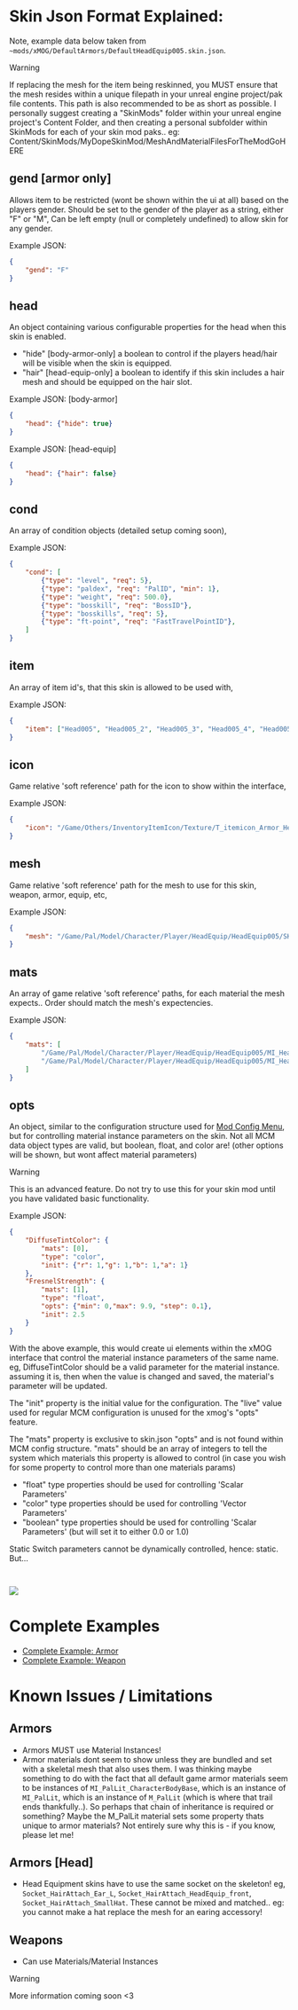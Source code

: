 # Skin Json Format Explained:
Note, example data below taken from `~mods/xMOG/DefaultArmors/DefaultHeadEquip005.skin.json`.


>[!WARNING]  
>If replacing the mesh for the item being reskinned, you MUST ensure that the mesh resides within a unique filepath in your unreal engine project/pak file contents. This path is also recommended to be as short as possible. I personally suggest creating a "SkinMods" folder within your unreal engine project's Content Folder, and then creating a personal subfolder within SkinMods for each of your skin mod paks.. eg: Content/SkinMods/MyDopeSkinMod/MeshAndMaterialFilesForTheModGoHERE



## gend [armor only]
Allows item to be restricted (wont be shown within the ui at all) based on the players gender.
Should be set to the gender of the player as a string, either "F" or "M", Can be left empty (null or completely undefined) to allow skin for any gender.


Example JSON: 
```json
{
    "gend": "F"
}
```

## head 
An object containing various configurable properties for the head when this skin is enabled. 
- "hide" [body-armor-only] a boolean to control if the players head/hair will be visible when the skin is equipped.
- "hair" [head-equip-only] a boolean to identify if this skin includes a hair mesh and should be equipped on the hair slot.

Example JSON: [body-armor]
```json
{
    "head": {"hide": true}
}
```

Example JSON: [head-equip]
```json
{
    "head": {"hair": false}
}
```

## cond
An array of condition objects (detailed setup coming soon),

Example JSON: 
```json
{
    "cond": [
        {"type": "level", "req": 5},
        {"type": "paldex", "req": "PalID", "min": 1},
        {"type": "weight", "req": 500.0},
        {"type": "bosskill", "req": "BossID"},
        {"type": "bosskills", "req": 5},
        {"type": "ft-point", "req": "FastTravelPointID"},
    ]
}
```

## item
An array of item id's, that this skin is allowed to be used with,

Example JSON: 
```json
{
    "item": ["Head005", "Head005_2", "Head005_3", "Head005_4", "Head005_5"]
}
```

## icon
Game relative 'soft reference' path for the icon to show within the interface,

Example JSON: 
```json
{
    "icon": "/Game/Others/InventoryItemIcon/Texture/T_itemicon_Armor_Head005.T_itemicon_Armor_Head005"
}
```


## mesh
Game relative 'soft reference' path for the mesh to use for this skin, weapon, armor, equip, etc,

Example JSON: 
```json
{
    "mesh": "/Game/Pal/Model/Character/Player/HeadEquip/HeadEquip005/SK_HeadEquip005.SK_HeadEquip005"
}
```


## mats
An array of game relative 'soft reference' paths, for each material the mesh expects.. Order should match the mesh's expectencies.

Example JSON: 
```json
{
    "mats": [
        "/Game/Pal/Model/Character/Player/HeadEquip/HeadEquip005/MI_HeadEquip005_Hair.MI_HeadEquip005_Hair",
        "/Game/Pal/Model/Character/Player/HeadEquip/HeadEquip005/MI_HeadEquip005.MI_HeadEquip005"
    ]
}
```


## opts
An object, similar to the configuration structure used for [Mod Config Menu](../mcm/mcm-structure.md), but for controlling material instance parameters on the skin. Not all MCM data object types are valid, but boolean, float, and color are! (other options will be shown, but wont affect material parameters)

>[!WARNING]
>This is an advanced feature. Do not try to use this for your skin mod until you have validated basic functionality. 

Example JSON: 
```json
{
    "DiffuseTintColor": {
        "mats": [0],
        "type": "color",
        "init": {"r": 1,"g": 1,"b": 1,"a": 1}
    },
    "FresnelStrength": {
        "mats": [1],
        "type": "float",
        "opts": {"min": 0,"max": 9.9, "step": 0.1},
        "init": 2.5
    }
}
```

With the above example, this would create ui elements within the xMOG interface that control the material instance parameters of the same name. eg, DiffuseTintColor should be a valid parameter for the material instance. assuming it is, then when the value is changed and saved, the material's parameter will be updated. 

The "init" property is the initial value for the configuration. The "live" value used for regular MCM configuration is unused for the xmog's "opts" feature. 

The "mats" property is exclusive to skin.json "opts" and is not found within MCM config structure. "mats" should be an array of integers to tell the system which materials this property is allowed to control (in case you wish for some property to control more than one materials params)

- "float" type properties should be used for controlling 'Scalar Parameters'
- "color" type properties should be used for controlling 'Vector Parameters'
- "boolean" type properties should be used for controlling 'Scalar Parameters' (but will set it to either 0.0 or 1.0)

Static Switch parameters cannot be dynamically controlled, hence: static. But...

<img src="https://raw.githubusercontent.com/dekita/palworld-modconfig-devhelp/main/images/scalar-switch.png" style="margin-top: 28px;">


# Complete Examples 
- [Complete Example: Armor](/guides/xmog/xmog-example-armor.json)
- [Complete Example: Weapon](/guides/xmog/xmog-example-weapon.json)


# Known Issues / Limitations

## Armors
- Armors MUST use Material Instances!
- Armor materials dont seem to show unless they are bundled and set with a skeletal mesh that also uses them. I was thinking maybe something to do with the fact that all default game armor materials seem to be instances of `MI_PalLit_CharacterBodyBase`, which is an instance of `MI_PalLit`, which is an instance of `M_PalLit` (which is where that trail ends thankfully..). So perhaps that chain of inheritance is required or something? Maybe the M_PalLit material sets some property thats unique to armor materials? Not entirely sure why this is - if you know, please let me!


## Armors [Head]
- Head Equipment skins have to use the same socket on the skeleton! eg, `Socket_HairAttach_Ear_L`, `Socket_HairAttach_HeadEquip_front`, `Socket_HairAttach_SmallHat`. These cannot be mixed and matched.. eg: you cannot make a hat replace the mesh for an earing accessory!


## Weapons
- Can use Materials/Material Instances



>[!WARNING]  
>More information coming soon <3

